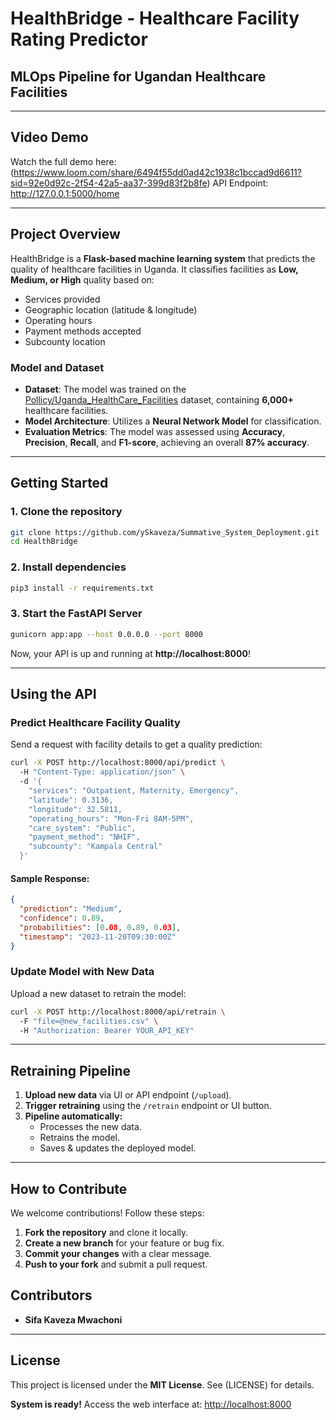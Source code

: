 # HealthBridge - Healthcare Facility Rating Predictor
## MLOps Pipeline for Ugandan Healthcare Facilities

---

## **Video Demo**
Watch the full demo here: (https://www.loom.com/share/6494f55dd0ad42c1938c1bccad9d6611?sid=92e0d92c-2f54-42a5-aa37-399d83f2b8fe)
API Endpoint: http://127.0.0.1:5000/home

---

## **Project Overview**
HealthBridge is a **Flask-based machine learning system** that predicts the quality of healthcare facilities in Uganda. It classifies facilities as **Low, Medium, or High** quality based on:
- Services provided
- Geographic location (latitude & longitude)
- Operating hours
- Payment methods accepted
- Subcounty location

### **Model and Dataset**
- **Dataset**: The model was trained on the [Pollicy/Uganda_HealthCare_Facilities](https://huggingface.co/datasets/Pollicy/Uganda_HealthCare_Facilities) dataset, containing **6,000+** healthcare facilities.
- **Model Architecture**: Utilizes a **Neural Network Model** for classification.
- **Evaluation Metrics**: The model was assessed using **Accuracy**, **Precision**, **Recall**, and **F1-score**, achieving an overall **87% accuracy**.

---

## **Getting Started**

### 1. Clone the repository
```bash
git clone https://github.com/ySkaveza/Summative_System_Deployment.git
cd HealthBridge
```

### 2. Install dependencies
```bash
pip3 install -r requirements.txt
```

### 3. Start the FastAPI Server
```bash
gunicorn app:app --host 0.0.0.0 --port 8000
```
Now, your API is up and running at **http://localhost:8000**!

---

## **Using the API**

### **Predict Healthcare Facility Quality**
Send a request with facility details to get a quality prediction:
```bash
curl -X POST http://localhost:8000/api/predict \ 
  -H "Content-Type: application/json" \ 
  -d '{
    "services": "Outpatient, Maternity, Emergency",
    "latitude": 0.3136,
    "longitude": 32.5811,
    "operating_hours": "Mon-Fri 8AM-5PM",
    "care_system": "Public",
    "payment_method": "NHIF",
    "subcounty": "Kampala Central"
  }'
```

#### **Sample Response:**
```json
{
  "prediction": "Medium",
  "confidence": 0.89,
  "probabilities": [0.08, 0.89, 0.03],
  "timestamp": "2023-11-20T09:30:00Z"
}
```

### **Update Model with New Data**
Upload a new dataset to retrain the model:
```bash
curl -X POST http://localhost:8000/api/retrain \ 
  -F "file=@new_facilities.csv" \ 
  -H "Authorization: Bearer YOUR_API_KEY"
```

---

## **Retraining Pipeline**
1. **Upload new data** via UI or API endpoint (`/upload`).
2. **Trigger retraining** using the `/retrain` endpoint or UI button.
3. **Pipeline automatically:**
   - Processes the new data.
   - Retrains the model.
   - Saves & updates the deployed model.

---

## **How to Contribute**
We welcome contributions! Follow these steps:
1. **Fork the repository** and clone it locally.
2. **Create a new branch** for your feature or bug fix.
3. **Commit your changes** with a clear message.
4. **Push to your fork** and submit a pull request.


## **Contributors**
- **Sifa Kaveza Mwachoni**

---

## **License**
This project is licensed under the **MIT License**. See (LICENSE) for details.

**System is ready!** Access the web interface at: [http://localhost:8000](http://localhost:8000)

